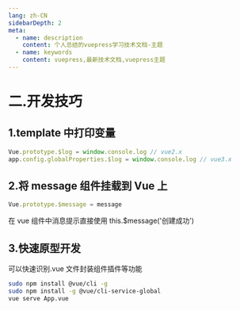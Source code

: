 ```yaml
---
lang: zh-CN
sidebarDepth: 2
meta:
  - name: description
    content: 个人总结的vuepress学习技术文档-主题
  - name: keywords
    content: vuepress,最新技术文档,vuepress主题
---
```


# 二.开发技巧

## 1.template 中打印变量

```js
Vue.prototype.$log = window.console.log // vue2.x
app.config.globalProperties.$log = window.console.log // vue3.x
```

## 2.将 message 组件挂载到 Vue 上

```js
Vue.prototype.$message = message
```

在 vue 组件中消息提示直接使用 this.\$message('创建成功')

## 3.快速原型开发

可以快速识别.vue 文件封装组件插件等功能

```bash
sudo npm install @vue/cli -g
sudo npm install -g @vue/cli-service-global
vue serve App.vue
```